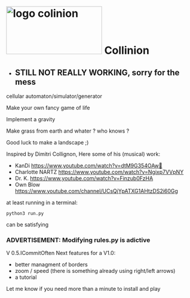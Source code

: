 # <img width="256" height="128" alt="logo colinion" src="https://github.com/user-attachments/assets/fb70a88b-e3fc-4101-9803-8ad06dd9d819" />     Collinion
-   ## STILL NOT REALLY WORKING, sorry for the mess
 cellular automaton/simulator/generator

  Make your own fancy game of life
  
  Implement a gravity
  
  Make grass from earth and whater ? who knows ?
  
  Good luck to make a landscape ;)
  


Inspired by Dimitri Collignon, Here some of his (musical) work:
  - KanDi https://www.youtube.com/watch?v=dtM9G354OAw🚡
  - Charlotte NARTZ https://www.youtube.com/watch?v=Ngixp7VVpNY
  - Dr. K. https://www.youtube.com/watch?v=Finzub0FzHA
  - Own Blow https://www.youtube.com/channel/UCsQjYpATXG1AHtzDS2i60Gg

at least running in a terminal:

    python3 run.py
  
can be satisfying

### ADVERTISEMENT: Modifying rules.py is adictive

V 0.5.ICommitOften
Next features for a V1.0:
- better managment of borders
- zoom / speed (there is something already using right/left arrows)
- a tutorial

Let me know if you need more than a minute to install and play
